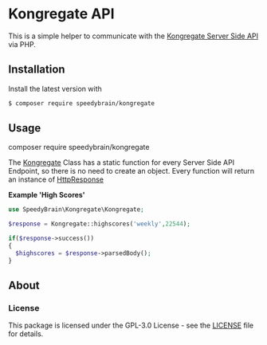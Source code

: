 # Kongregate API
This is a simple helper to communicate with the [Kongregate Server Side API](https://docs.kongregate.com/docs/server-side-http) via PHP.

## Installation

Install the latest version with

```bash
$ composer require speedybrain/kongregate
```

## Usage
composer require speedybrain/kongregate

The [Kongregate](src/SpeedyBrain/Kongregate/Kongregate.php) Class has a static function for every Server Side API Endpoint, so there is no need to create an object. Every function will return an instance of [HttpResponse](src/SpeedyBrain/Kongregate/HttpResponse.php)

**Example 'High Scores'**
```PHP
use SpeedyBrain\Kongregate\Kongregate;

$response = Kongregate::highscores('weekly',22544);

if($response->success())
{
  $highscores = $response->parsedBody();
}
```

## About

### License

This package is licensed under the GPL-3.0 License - see the [LICENSE](LICENSE) file for details.

